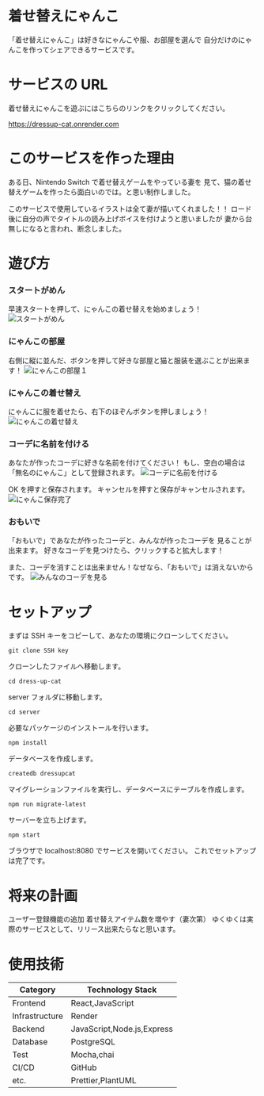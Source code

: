 # 着せ替えにゃんこ

「着せ替えにゃんこ」は好きなにゃんこや服、お部屋を選んで
自分だけのにゃんこを作ってシェアできるサービスです。

# サービスの URL

着せ替えにゃんこを遊ぶにはこちらのリンクをクリックしてください。

<https://dressup-cat.onrender.com>

# このサービスを作った理由

ある日、Nintendo Switch で着せ替えゲームをやっている妻を
見て、猫の着せ替えゲームを作ったら面白いのでは。と思い制作しました。

このサービスで使用しているイラストは全て妻が描いてくれました！！
ロード後に自分の声でタイトルの読み上げボイスを付けようと思いましたが
妻から台無しになると言われ、断念しました。

# 遊び方

### スタートがめん

早速スタートを押して、にゃんこの着せ替えを始めましょう！
![スタートがめん](./images/img1.png)

### にゃんこの部屋

右側に縦に並んだ、ボタンを押して好きな部屋と猫と服装を選ぶことが出来ます！
![にゃんこの部屋１](./images/img2.png)

### にゃんこの着せ替え

にゃんこに服を着せたら、右下のほぞんボタンを押しましょう！
![にゃんこの着せ替え](./images/img3.png)

### コーデに名前を付ける

あなたが作ったコーデに好きな名前を付けてください！
もし、空白の場合は「無名のにゃんこ」として登録されます。
![コーデに名前を付ける](./images/img4.png)

OK を押すと保存されます。
キャンセルを押すと保存がキャンセルされます。
![にゃんこ保存完了](./images/img5.png)

### おもいで

「おもいで」であなたが作ったコーデと、みんなが作ったコーデを
見ることが出来ます。
好きなコーデを見つけたら、クリックすると拡大します！

また、コーデを消すことは出来ません！なぜなら、「おもいで」は消えないからです。
![みんなのコーデを見る](./images/img6.png)

# セットアップ

まずは SSH キーをコピーして、あなたの環境にクローンしてください。

```
git clone SSH key
```

クローンしたファイルへ移動します。

```
cd dress-up-cat
```

server フォルダに移動します。

```
cd server
```

必要なパッケージのインストールを行います。

```
npm install
```

データベースを作成します。

```
createdb dressupcat
```

マイグレーションファイルを実行し、データベースにテーブルを作成します。

```
npm run migrate-latest
```

サーバーを立ち上げます。

```
npm start
```

ブラウザで localhost:8080 でサービスを開いてください。
これでセットアップは完了です。

# 将来の計画

ユーザー登録機能の追加
着せ替えアイテム数を増やす（妻次第）
ゆくゆくは実際のサービスとして、リリース出来たらなと思います。

# 使用技術

| Category       | Technology Stack           |
| -------------- | -------------------------- |
| Frontend       | React,JavaScript           |
| Infrastructure | Render                     |
| Backend        | JavaScript,Node.js,Express |
| Database       | PostgreSQL                 |
| Test           | Mocha,chai                 |
| CI/CD          | GitHub                     |
| etc.           | Prettier,PlantUML          |
